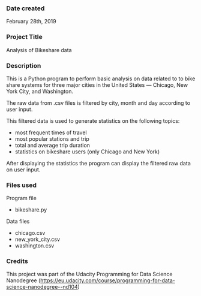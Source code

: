 ### Date created
February 28th, 2019

### Project Title
Analysis of Bikeshare data

### Description
This is a Python program to perform basic analysis on data related to to bike share systems for three major cities in the United States — Chicago, New York City, and Washington.

The raw data from .csv files is filtered by city, month and day according to user input.

This filtered data is used to generate statistics on the following topics:
- most frequent times of travel
- most popular stations and trip
- total and average trip duration
- statistics on bikeshare users (only Chicago and New York)   

After displaying the statistics the program can display the filtered raw data on user input.

### Files used
Program file
- bikeshare.py

Data files
- chicago.csv
- new_york_city.csv
- washington.csv

### Credits
This project was part of the Udacity Programming for Data Science Nanodegree (https://eu.udacity.com/course/programming-for-data-science-nanodegree--nd104)
